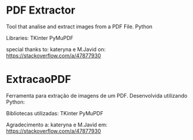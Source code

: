 # PDF Extractor
Tool that analise and extract images from a PDF File.
Python

Libraries:
TKinter
PyMuPDF

special thanks to:
kateryna e M.Javid 
on:
https://stackoverflow.com/a/47877930 


# ExtracaoPDF
Ferramenta para extração de imagens de um PDF.
Desenvolvida utilizando Python:

Bibliotecas utilizadas:
TKinter
PyMuPDF

Agradecimento a:
kateryna e M.Javid 
em:
https://stackoverflow.com/a/47877930 
